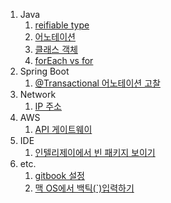 1. Java
    1. [reifiable type](/java/reifiable-type.md)  
    2. [어노테이션](/java/annotation.md)
    3. [클래스 객체](/java/class-object.md)  
    4. [forEach vs for](/java/for-each-vs-for.md)  
2. Spring Boot
    1. [@Transactional 어노테이션 고찰](/spring-boot/transactional-commit.md)  
3. Network  
    1. [IP 주소](/network/ip-address.md)
4. AWS  
    1. [API 게이트웨이](/aws/api-gateway.md)  
2. IDE
    1. [인텔리제이에서 빈 패키지 보이기](/ide/intellij-show-empty-package/README.md)  
3. etc.
    1. [gitbook 설정](/etc/gitbook-config.md)  
    2. [맥 OS에서 백틱(`)입력하기](/etc/mac-os-typing-backtick.md)  